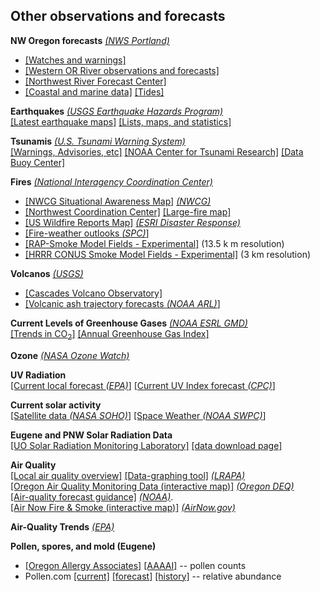 ## Other observations and forecasts ##

**NW Oregon forecasts**
*[(NWS Portland)](http://newweb.wrh.noaa.gov/pqr/)*  

- [[Watches and warnings]](http://www.wrh.noaa.gov/warnings.php?wfo=pqr)
- [[Western OR River observations and forecasts]](https://water.weather.gov/ahps2/index.php?wfo=pqr)
- [[Northwest River Forecast Center]](https://www.nwrfc.noaa.gov/ws/)
- [[Coastal and marine data]](https://www.wrh.noaa.gov/pqr/marine.php) [[Tides]](https://www.wrh.noaa.gov/pqr/tides.php)

**Earthquakes** *[(USGS Earthquake Hazards Program)](https://earthquake.usgs.gov/earthquakes/)*  
[[Latest earthquake maps]](https://earthquake.usgs.gov/earthquakes/map/)
[[Lists, maps, and statistics]](https://earthquake.usgs.gov/earthquakes/browse/)

**Tsunamis** *[(U.S. Tsunami Warning System)](tsunami.gov)*  
[[Warnings, Advisories, etc]](tsunami.gov)
[[NOAA Center for Tsunami Research]](https://nctr.pmel.noaa.gov)
[[Data Buoy Center]](https://www.ndbc.noaa.gov/dart.shtml)

**Fires**  *[(National Interagency Coordination Center)](https://www.nifc.gov/nicc/index.htm)*   

- [[NWCG Situational Awareness Map]](https://maps.nwcg.gov/sa/#/%3F/%3F/38.8697/-101.2707/5) *[(NWCG)](https://maps.nwcg.gov/)*
- [[Northwest Coordination Center]](http://gacc.nifc.gov/nwcc/)  [[Large-fire map]](http://gacc.nifc.gov/nwcc/)  
- [[US Wildfire Reports Map]](https://www.esri.com/en-us/disaster-response/disasters/wildfires) *[(ESRI Disaster Response)](https://www.esri.com/en-us/disaster-response/overview)*
- [[Fire-weather outlooks *(SPC)*]](https://www.spc.noaa.gov/products/fire_wx/overview.html)
- [[RAP-Smoke Model Fields - Experimental]](https://rapidrefresh.noaa.gov/RAPsmoke/) (13.5 k m resolution) 
- [[HRRR CONUS Smoke Model Fields - Experimental]](https://rapidrefresh.noaa.gov/hrrr/HRRRsmoke/) (3 km resolution)

**Volcanos** *[(USGS)](https://volcanoes.usgs.gov/index.html)*   

- [[Cascades Volcano Observatory]](https://volcanoes.usgs.gov/observatories/cvo/)
- [[Volcanic ash trajectory forecasts *(NOAA ARL)*]](https://www.ready.noaa.gov/ready2-bin/ashcurrent.pl)

**Current Levels of Greenhouse Gases** *[(NOAA ESRL GMD)](https://www.esrl.noaa.gov/gmd/)*  
[[Trends in CO<sub>2</sub>]](https://www.esrl.noaa.gov/gmd/ccgg/trends/)
[[Annual Greenhouse Gas Index]](https://www.esrl.noaa.gov/gmd/aggi/)  

**Ozone**  *[(NASA Ozone Watch)](https://ozonewatch.gsfc.nasa.gov/index.html)*

**UV Radiation**  
[[Current local forecast *(EPA)*]](https://ofmpub.epa.gov/enviro/uv_search_v2?minx=-123.07791089999998&miny=43.999754900000056&maxx=-122.99391089999997&maxy=44.08375490000006)
[[Current UV Index forecast *(CPC)*]](https://www.cpc.ncep.noaa.gov/products/stratosphere/uv_index/uv_current.shtml)

**Current solar activity**  
[[Satellite data *(NASA SOHO)*]](https://sohowww.nascom.nasa.gov)
[[Space Weather *(NOAA SWPC)*]](https://www.swpc.noaa.gov)

**Eugene and PNW Solar Radiation Data**  
[[UO Solar Radiation Monitoring Laboratory]](http://solardat.uoregon.edu/index.html)
[[data download page]](http://solardat.uoregon.edu/SolarData.html)

**Air Quality**  
[[Local air quality overview]](http://www.lrapa.org)
[[Data-graphing tool]](http://www.lrapa.org/221/Data-Graphing) *[(LRAPA)](http://www.lrapa.org)*  
[[Oregon Air Quality Monitoring Data (interactive map)]](https://oraqi.deq.state.or.us/home/map)
*[(Oregon DEQ)](https://oraqi.deq.state.or.us)*  
[[Air-quality forecast guidance]](https://airquality.weather.gov)
*[(NOAA)](https://www.noaa.gov)*.  
[[Air Now Fire & Smoke (interactive map)]](https://fire.airnow.gov) *[(AirNow.gov)](https://www.airnow.gov/fires/)*

**Air-Quality Trends** *[(EPA)](https://www.epa.gov/air-trends)*

**Pollen, spores, and mold (Eugene)**   

- [[Oregon Allergy Associates]](https://www.oregonallergyassociates.com/pollen-counts.html)  [[AAAAI]](http://pollen.aaaai.org/nab/index.cfm?p=allergenreport&stationid=1) --  pollen counts
- Pollen.com [[current]](https://www.pollen.com/forecast/current/pollen/97404) [[forecast]](https://www.pollen.com/forecast/extended/pollen/97404) [[history]](https://www.pollen.com/forecast/historic/pollen/97404) -- relative abundance




